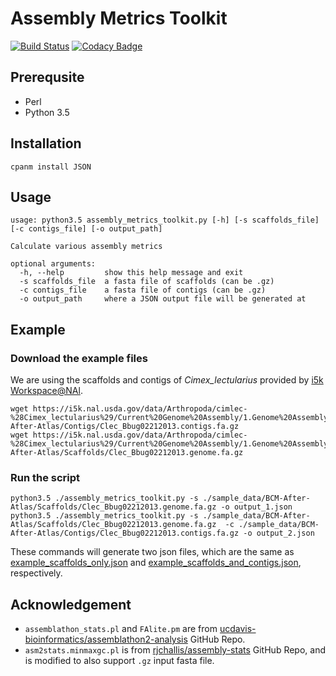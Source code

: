 # Assembly Metrics Toolkit

[![Build Status](https://travis-ci.org/NAL-i5K/Assembly_Metrics_Toolkit.svg?branch=master)](https://travis-ci.org/NAL-i5K/Assembly_Metrics_Toolkit)
[![Codacy Badge](https://api.codacy.com/project/badge/Grade/485c473433484161a68b11ca734ef949)](https://www.codacy.com/app/hsiaoyi0504/Assembly_Metrics_Toolkit?utm_source=github.com&amp;utm_medium=referral&amp;utm_content=hsiaoyi0504/Assembly_Metrics_Toolkit&amp;utm_campaign=Badge_Grade)

## Prerequsite

* Perl
* Python 3.5

## Installation

`cpanm install JSON`

## Usage

``` shell
usage: python3.5 assembly_metrics_toolkit.py [-h] [-s scaffolds_file]
[-c contigs_file] [-o output_path]

Calculate various assembly metrics

optional arguments:
  -h, --help         show this help message and exit
  -s scaffolds_file  a fasta file of scaffolds (can be .gz)
  -c contigs_file    a fasta file of contigs (can be .gz)
  -o output_path     where a JSON output file will be generated at
```

## Example

### Download the example files

We are using the scaffolds and contigs of *Cimex_lectularius* provided by [i5k Workspace@NAl](https://i5k.nal.usda.gov/Cimex_lectularius).

``` shell
wget https://i5k.nal.usda.gov/data/Arthropoda/cimlec-%28Cimex_lectularius%29/Current%20Genome%20Assembly/1.Genome%20Assembly/BCM-After-Atlas/Contigs/Clec_Bbug02212013.contigs.fa.gz
wget https://i5k.nal.usda.gov/data/Arthropoda/cimlec-%28Cimex_lectularius%29/Current%20Genome%20Assembly/1.Genome%20Assembly/BCM-After-Atlas/Scaffolds/Clec_Bbug02212013.genome.fa.gz
```

### Run the script

```
python3.5 ./assembly_metrics_toolkit.py -s ./sample_data/BCM-After-Atlas/Scaffolds/Clec_Bbug02212013.genome.fa.gz -o output_1.json
python3.5 ./assembly_metrics_toolkit.py -s ./sample_data/BCM-After-Atlas/Scaffolds/Clec_Bbug02212013.genome.fa.gz  -c ./sample_data/BCM-After-Atlas/Contigs/Clec_Bbug02212013.contigs.fa.gz -o output_2.json
```

These commands will generate two json files, which are the same as [example_scaffolds_only.json](example/example_scaffolds_only.json) and [example_scaffolds_and_contigs.json](example/example_scaffolds_and_contigs.json), respectively.

## Acknowledgement

 * `assemblathon_stats.pl` and `FAlite.pm` are from [ucdavis-bioinformatics/assemblathon2-analysis](https://github.com/ucdavis-bioinformatics/assemblathon2-analysis) GitHub Repo.
 * `asm2stats.minmaxgc.pl` is from [rjchallis/assembly-stats](https://github.com/rjchallis/assembly-stats) GitHub Repo, and is modified to also support `.gz` input fasta file.
